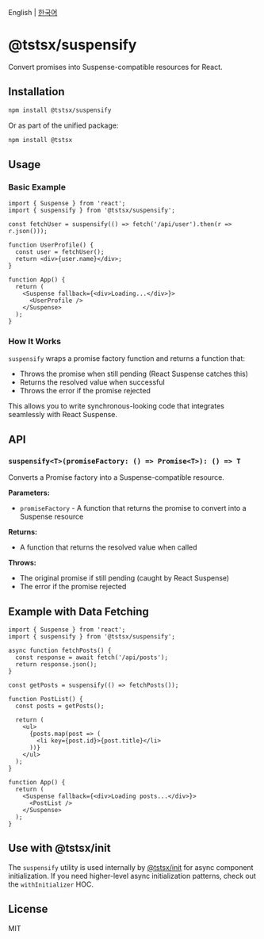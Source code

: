 English | [한국어](./README.ko.md)

# @tstsx/suspensify

Convert promises into Suspense-compatible resources for React.

## Installation

```bash
npm install @tstsx/suspensify
```

Or as part of the unified package:

```bash
npm install @tstsx
```

## Usage

### Basic Example

```tsx
import { Suspense } from 'react';
import { suspensify } from '@tstsx/suspensify';

const fetchUser = suspensify(() => fetch('/api/user').then(r => r.json()));

function UserProfile() {
  const user = fetchUser();
  return <div>{user.name}</div>;
}

function App() {
  return (
    <Suspense fallback={<div>Loading...</div>}>
      <UserProfile />
    </Suspense>
  );
}
```

### How It Works

`suspensify` wraps a promise factory function and returns a function that:
- Throws the promise when still pending (React Suspense catches this)
- Returns the resolved value when successful
- Throws the error if the promise rejected

This allows you to write synchronous-looking code that integrates seamlessly with React Suspense.

## API

### `suspensify<T>(promiseFactory: () => Promise<T>): () => T`

Converts a Promise factory into a Suspense-compatible resource.

**Parameters:**
- `promiseFactory` - A function that returns the promise to convert into a Suspense resource

**Returns:**
- A function that returns the resolved value when called

**Throws:**
- The original promise if still pending (caught by React Suspense)
- The error if the promise rejected

## Example with Data Fetching

```tsx
import { Suspense } from 'react';
import { suspensify } from '@tstsx/suspensify';

async function fetchPosts() {
  const response = await fetch('/api/posts');
  return response.json();
}

const getPosts = suspensify(() => fetchPosts());

function PostList() {
  const posts = getPosts();
  
  return (
    <ul>
      {posts.map(post => (
        <li key={post.id}>{post.title}</li>
      ))}
    </ul>
  );
}

function App() {
  return (
    <Suspense fallback={<div>Loading posts...</div>}>
      <PostList />
    </Suspense>
  );
}
```

## Use with @tstsx/init

The `suspensify` utility is used internally by [@tstsx/init](../init) for async component initialization. If you need higher-level async initialization patterns, check out the `withInitializer` HOC.

## License

MIT
